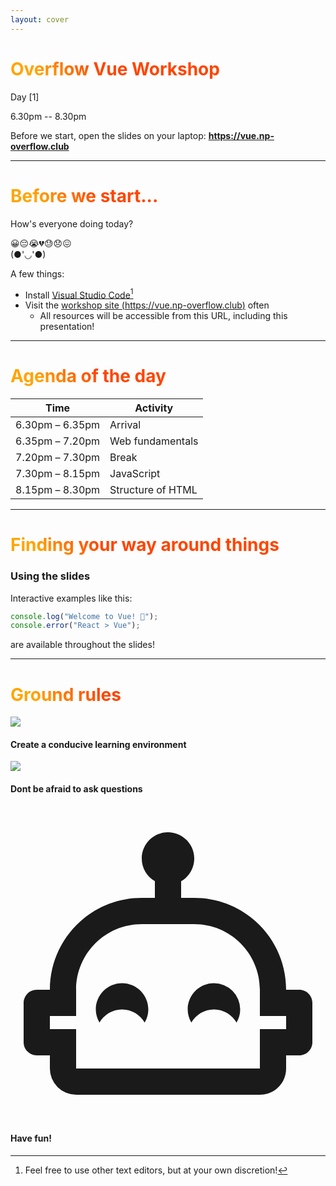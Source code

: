 ```yaml
---
layout: cover
---
```

# Overflow Vue Workshop

Day [1]

6.30pm -- 8.30pm

<div class="m-6 abs-br">

Before we start, open the slides on your laptop: **https://vue.np-overflow.club**

</div>

<!--
Very color
-->

<style>
h1 {
  background-color: orange;
  background-image: linear-gradient(45deg, orange 10%, orangered 30%);
  background-size: 100%;
  background-clip: text;
  -webkit-background-clip: text;
  -moz-background-clip: text;
  -webkit-text-fill-color: transparent;
  -moz-text-fill-color: transparent;
}
</style>

---

# Before we start...

<span class="text-xl">

How's everyone doing today?

</span>

<span class="text-4xl">

😀😔😭💔😓😞😖
<br/>
(●'◡'●)
<br/>

</span>

A few things:

* Install [Visual Studio Code](https://code.visualstudio.com)[^1]
* Visit the [workshop site (https://vue.np-overflow.club)](https://vue.np-overflow.club) often
  - All resources will be accessible from this URL, including this presentation!

[^1]: Feel free to use other text editors, but at your own discretion!

---

# Agenda of the day

| Time            | Activity          |
| --------------- | ----------------- |
| 6.30pm – 6.35pm | Arrival           |
| 6.35pm – 7.20pm | Web fundamentals  |
| 7.20pm – 7.30pm | Break             |
| 7.30pm – 8.15pm | JavaScript        |
| 8.15pm – 8.30pm | Structure of HTML |

---

# Finding your way around things

### Using the slides

Interactive examples like this:

<div grid="~ gap-4 cols-2">
<div>

<Runner code="console.log('Welcome to Vue! 🐔');console.error('React > Vue');">

```js
console.log("Welcome to Vue! 🐔");
console.error("React > Vue");
```

</Runner>

are available throughout the slides!

</div>
</div>

---

# Ground rules

<div grid="~ cols-3" class="gap-20 mt-25">
<div class="flex flex-col text-center items-center">
  <img class="h-32 w-32" src="https://api.iconify.design/eos-icons:machine-learning.svg" />
  <h4>Create a conducive learning environment</h4>
</div>
<div class="flex flex-col text-center items-center">
  <img class="h-32 w-32" src="https://api.iconify.design/akar-icons:chat-question.svg" />
  <h4>Dont be afraid to ask questions</h4>
</div>
<div class="flex flex-col text-center items-center">
  <svg xmlns="http://www.w3.org/2000/svg" xmlns:xlink="http://www.w3.org/1999/xlink" aria-hidden="true" role="img" class="h-32 text-orange-600 w-32" preserveAspectRatio="xMidYMid meet" viewBox="0 0 24 24"><path fill="currentColor" d="M10.5 15.5c0 .37-.1.7-.28 1c-.34-.59-.98-1-1.72-1s-1.38.41-1.72 1c-.17-.3-.28-.63-.28-1c0-1.1.9-2 2-2s2 .9 2 2M23 15v3c0 .55-.45 1-1 1h-1v1c0 1.11-.89 2-2 2H5a2 2 0 0 1-2-2v-1H2c-.55 0-1-.45-1-1v-3c0-.55.45-1 1-1h1c0-3.87 3.13-7 7-7h1V5.73c-.6-.34-1-.99-1-1.73c0-1.1.9-2 2-2s2 .9 2 2c0 .74-.4 1.39-1 1.73V7h1c3.87 0 7 3.13 7 7h1c.55 0 1 .45 1 1m-2 1h-2v-2c0-2.76-2.24-5-5-5h-4c-2.76 0-5 2.24-5 5v2H3v1h2v3h14v-3h2v-1m-5.5-2.5c-1.1 0-2 .9-2 2c0 .37.11.7.28 1c.34-.59.98-1 1.72-1s1.38.41 1.72 1c.18-.3.28-.63.28-1a2 2 0 0 0-2-2Z"></path></svg>
<h4>Have fun!</h4>
</div>
</div>

<!--
1. We're all here to learn. It's alright if you're not familiar with things.
2. We want  to create an amazing learning experience of all of you, but that requires your participation as well. Take the initiative and clarify any doubts you may have. Be proactive in class and complete the tasks.
3. Have fun!
-->
